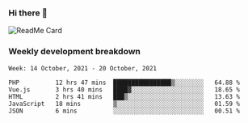 ### Hi there 👋

<!--
**itzcy/itzcy** is a ✨ _special_ ✨ repository because its `README.md` (this file) appears on your GitHub profile.

Here are some ideas to get you started:

- 🔭 I’m currently working on ...
- 🌱 I’m currently learning ...
- 👯 I’m looking to collaborate on ...
- 🤔 I’m looking for help with ...
- 💬 Ask me about ...
- 📫 How to reach me: ...
- 😄 Pronouns: ...
- ⚡ Fun fact: ...
-->
![ReadMe Card](https://github-readme-stats.vercel.app/api?username=itzcy&show_icons=true&title_color=2d3198&icon_color=797cb8&text_color=24292e&bg_color=f6f8fa)

### Weekly development breakdown
<!--START_SECTION:waka-->
```text
Week: 14 October, 2021 - 20 October, 2021

PHP          12 hrs 47 mins  ████████████████▒░░░░░░░░   64.88 % 
Vue.js       3 hrs 40 mins   ████▓░░░░░░░░░░░░░░░░░░░░   18.65 % 
HTML         2 hrs 41 mins   ███▒░░░░░░░░░░░░░░░░░░░░░   13.63 % 
JavaScript   18 mins         ▒░░░░░░░░░░░░░░░░░░░░░░░░   01.59 % 
JSON         6 mins          ░░░░░░░░░░░░░░░░░░░░░░░░░   00.51 % 
```
<!--END_SECTION:waka-->
